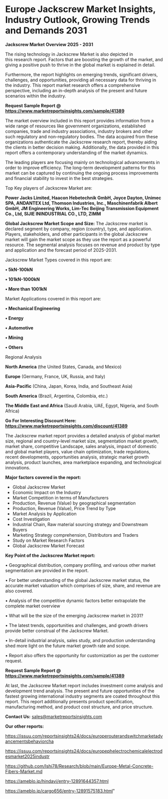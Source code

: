 # Europe Jackscrew Market Insights, Industry Outlook, Growing Trends and Demands 2031

<Strong> Jackscrew Market Overview 2025 - 2031</strong>

The rising technology in Jackscrew Market is also depicted in this research report. Factors that are boosting the growth of the market, and giving a positive push to thrive in the global market is explained in detail.

Furthermore, the report highlights on emerging trends, significant drivers, challenges, and opportunities, providing all necessary data for thriving in the industry. This report market research offers a comprehensive perspective, including an in-depth analysis of the present and future scenarios within the industry.

<strong>Request Sample Report @ <a href=https://www.marketreportsinsights.com/sample/41389>https://www.marketreportsinsights.com/sample/41389</a></strong>

The market overview included in this report provides information from a wide range of resources like government organizations, established companies, trade and industry associations, industry brokers and other such regulatory and non-regulatory bodies. The data acquired from these organizations authenticate the Jackscrew research report, thereby aiding the clients in better decision making. Additionally, the data provided in this report offers a contemporary understanding of the market dynamics.

The leading players are focusing mainly on technological advancements in order to improve efficiency. The long-term development patterns for this market can be captured by continuing the ongoing process improvements and financial stability to invest in the best strategies.

Top Key players of Jackscrew Market are:

<strong>Power Jacks Limited, Haacon Hebetechnik GmbH, Joyce Dayton, Unimec SPA, ANDANTEX Ltd, Thomson Industries, Inc., Maschinenfabrik Albert GmbH, JM Engineering Works, Lim-Tec Beijing Transmission Equipment Co., Ltd, SIJIE ININDUSTRIAL CO., LTD, ZIMM</strong>

<strong><b>Global Jackscrew Market Scope and Size:</b></strong>
The Jackscrew market is declared segment by company, region (country), type, and application. Players, stakeholders, and other participants in the global Jackscrew market will gain the market scope as they use the report as a powerful resource. The segmental analysis focuses on revenue and product by type and application and the forecast period of 2025-2031.

Jackscrew Market Types covered in this report are:

<strong>•  5kN-100kN

•  101kN-1000kN

•  More than 1001kN</strong>

Market Applications covered in this report are:

<strong>•  Mechanical Engineering

•  Energy

•  Automotive

•  Mining

•  Others</strong> 

Regional Analysis

<strong>North America</strong> (the United States, Canada, and Mexico)

<strong>Europe</strong> (Germany, France, UK, Russia, and Italy)

<strong>Asia-Pacific</strong> (China, Japan, Korea, India, and Southeast Asia)

<strong>South America</strong> (Brazil, Argentina, Colombia, etc.)

<strong>The Middle East and Africa</strong> (Saudi Arabia, UAE, Egypt, Nigeria, and South Africa)

<strong>Go For Interesting Discount Here: <a href=https://www.marketreportsinsights.com/discount/41389>https://www.marketreportsinsights.com/discount/41389</a></strong>

The Jackscrew market report provides a detailed analysis of global market size, regional and country-level market size, segmentation market growth, market share, competitive Landscape, sales analysis, impact of domestic and global market players, value chain optimization, trade regulations, recent developments, opportunities analysis, strategic market growth analysis, product launches, area marketplace expanding, and technological innovations.

<strong><b>Major factors covered in the report:</b></strong>
<ul>
  <li>Global Jackscrew Market </li>
  <li>Economic Impact on the Industry</li>
  <li>Market Competition in terms of Manufacturers</li>
  <li>Production, Revenue (Value) by geographical segmentation</li>
  <li>Production, Revenue (Value), Price Trend by Type</li>
  <li>Market Analysis by Application</li>
  <li>Cost Investigation</li>
  <li>Industrial Chain, Raw material sourcing strategy and Downstream Buyers</li>
  <li>Marketing Strategy comprehension, Distributors and Traders</li>
  <li>Study on Market Research Factors</li>
  <li>Global Jackscrew Market Forecast</li>
</ul>

<strong><b>Key Point of the Jackscrew Market report:</b></strong>

• Geographical distribution, company profiling, and various other market segmentation are provided in the report.

• For better understanding of the global Jackscrew market status, the accurate market valuation which comprises of size, share, and revenue are also covered.

• Analysis of the competitive dynamic factors better extrapolate the complete market overview

• What will be the size of the emerging Jackscrew market in 2031?

• The latest trends, opportunities and challenges, and growth drivers provide better construal of the Jackscrew Market.

• In-detail industrial analysis, sales study, and production understanding shed more light on the future market growth rate and scope.

• Report also offers the opportunity for customization as per the customer request.

<strong>Request Sample Report @ <a href=https://www.marketreportsinsights.com/sample/41389>https://www.marketreportsinsights.com/sample/41389</a></strong>

At last, the Jackscrew Market report includes investment come analysis and development trend analysis. The present and future opportunities of the fastest growing international industry segments are coated throughout this report. This report additionally presents product specification, manufacturing method, and product cost structure, and price structure.

<strong>Contact Us:</strong>
sales@marketreportsinsights.com

<strong>Our other reports:</strong>

<a href=https://issuu.com/reportsinsights24/docs/europerouterandswitchmarketadvancementsbehaviorcha>https://issuu.com/reportsinsights24/docs/europerouterandswitchmarketadvancementsbehaviorcha</a>

<a href=https://issuu.com/reportsinsights24/docs/europephelectrochemicalelectrodesmarket2025industr>https://issuu.com/reportsinsights24/docs/europephelectrochemicalelectrodesmarket2025industr</a>

<a href=https://github.com/Ishi78/Research/blob/main/Europe-Metal-Concrete-Fibers-Market.md>https://github.com/Ishi78/Research/blob/main/Europe-Metal-Concrete-Fibers-Market.md</a>

<a href=https://ameblo.jp/hindavi/entry-12891644357.html>https://ameblo.jp/hindavi/entry-12891644357.html</a>

<a href=https://ameblo.jp/cargo656/entry-12891575183.html>https://ameblo.jp/cargo656/entry-12891575183.html</a>"
